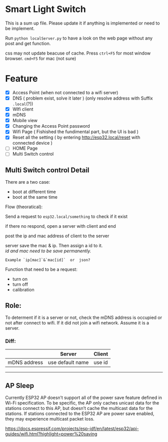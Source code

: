 # Smart Light Switch
This is a sum up file. Please update it if anything is implemented or need to be implement.

Run `python localServer.py` to have a look on the web page without any post and get function.

css may not update beacuse of cache. Press `ctrl+F5` for most window browser. `cmd+F5` for mac (not sure)

# Feature

- [x] Access Point (when not connected to a wifi server)
- [x] DNS ( problem exist, solve it later ) (only resolve address with Suffix `.local`(?))
- [x] WIfi client
- [x] mDNS
- [x] Mobile view
- [x] Changing the Access Point password
- [x] Wifi Page ( Fishished the fundimental part, but the UI is bad )
- [x] Reset all the setting ( by entering http://esp32.local/reset with connected device )
- [ ] HOME Page
- [ ] Multi Switch control

## Multi Switch control Detail
There are a two case:
- boot at different time
- boot at the same time

Flow (theoratical):

Send a request to `esp32.local/something` to check if it exist

if there no respond, open a server with client and end

post the ip and mac address of client to the server

server save the mac & ip. Then assign a id to it.<br>*id and mac need to be save permanently.*

    Example `ip[mac]`&`mac[id]`  or  json?

Function that need to be a request:
- turn on
- turn off
- calibration

## Role:
To determent if it is a server or not, check the mDNS address is occupied or not after connect to wifi.
If it did not join a wifi network. Assume it is a server.
### Diff:
||Server|Client|
|---|---|---|
|mDNS address|use default name|use id|

---
## AP Sleep
Currently ESP32 AP doesn’t support all of the power save feature defined in Wi-Fi specification. To be specific, the AP only caches unicast data for the stations connect to this AP, but doesn’t cache the multicast data for the stations. If stations connected to the ESP32 AP are power save enabled, they may experience multicast packet loss.

https://docs.espressif.com/projects/esp-idf/en/latest/esp32/api-guides/wifi.html?highlight=power%20saving
